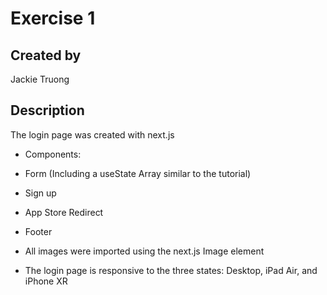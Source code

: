# Exercise 1
## Created by
Jackie Truong
## Description

The login page was created with next.js

- Components:
- Form (Including a useState Array similar to the tutorial)
- Sign up
- App Store Redirect
- Footer

- All images were imported using the next.js Image element

- The login page is responsive to the three states: Desktop, iPad Air, and iPhone XR
